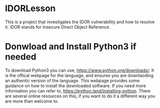 # IDORLesson
This is a project that investigates the IDOR vulnerability and how to resolve it. IDOR stands for Insecure Direct Object Reference.
# Donwload and Install Python3 if needed
To download Python3 you can use, https://www.python.org/downloads/. It is the offical webpage for the language, and ensures you are downlaoding an authentic version of the language.
This webpage provides some guidance on how to install the downloaded software. If you need more information you can refer to, https://python.land/installing-python.
There are several online resources on this, if you want to do it a different way you are more than welcome to.


